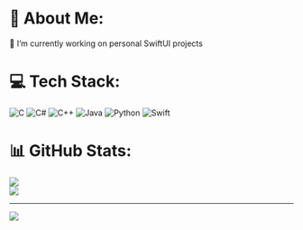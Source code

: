 # 💫 About Me:
🔭 I’m currently working on personal SwiftUI projects

# 💻 Tech Stack:
![C](https://img.shields.io/badge/c-%2300599C.svg?style=for-the-badge&logo=c&logoColor=white) ![C#](https://img.shields.io/badge/c%23-%23239120.svg?style=for-the-badge&logo=csharp&logoColor=white) ![C++](https://img.shields.io/badge/c++-%2300599C.svg?style=for-the-badge&logo=c%2B%2B&logoColor=white) ![Java](https://img.shields.io/badge/java-%23ED8B00.svg?style=for-the-badge&logo=openjdk&logoColor=white) ![Python](https://img.shields.io/badge/python-3670A0?style=for-the-badge&logo=python&logoColor=ffdd54) ![Swift](https://img.shields.io/badge/swift-F54A2A?style=for-the-badge&logo=swift&logoColor=white)

# 📊 GitHub Stats:
![](https://nirzak-streak-stats.vercel.app/?user=dingzeyu1029&theme=transparent&hide_border=true)<br/> 
![](https://github-readme-stats.vercel.app/api/top-langs/?username=dingzeyu1029&theme=transparent&hide_border=true&include_all_commits=true&count_private=true&layout=compact)

---
[![](https://visitcount.itsvg.in/api?id=dingzeyu1029&icon=0&color=0)](https://visitcount.itsvg.in)
